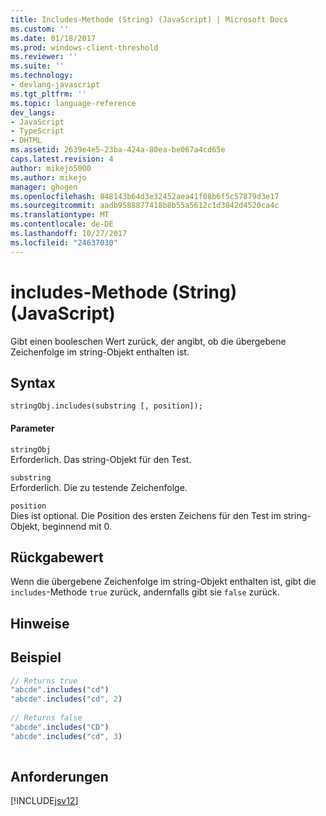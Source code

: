 ```yaml
---
title: Includes-Methode (String) (JavaScript) | Microsoft Docs
ms.custom: ''
ms.date: 01/18/2017
ms.prod: windows-client-threshold
ms.reviewer: ''
ms.suite: ''
ms.technology:
- devlang-javascript
ms.tgt_pltfrm: ''
ms.topic: language-reference
dev_langs:
- JavaScript
- TypeScript
- DHTML
ms.assetid: 2639e4e5-23ba-424a-80ea-be067a4cd65e
caps.latest.revision: 4
author: mikejo5000
ms.author: mikejo
manager: ghogen
ms.openlocfilehash: 848143b64d3e32452aea41f08b6f5c57879d3e17
ms.sourcegitcommit: aadb9588877418b8b55a5612c1d3842d4520ca4c
ms.translationtype: MT
ms.contentlocale: de-DE
ms.lasthandoff: 10/27/2017
ms.locfileid: "24637030"
---
```

# <a name="includes-method-string-javascript"></a>includes-Methode (String) (JavaScript)
Gibt einen booleschen Wert zurück, der angibt, ob die übergebene Zeichenfolge im string-Objekt enthalten ist.  
  
## <a name="syntax"></a>Syntax  
  
```  
stringObj.includes(substring [, position]);  
```  
  
#### <a name="parameters"></a>Parameter  
 `stringObj`  
 Erforderlich. Das string-Objekt für den Test.  
  
 `substring`  
 Erforderlich. Die zu testende Zeichenfolge.  
  
 `position`  
 Dies ist optional. Die Position des ersten Zeichens für den Test im string-Objekt, beginnend mit 0.  
  
## <a name="return-value"></a>Rückgabewert  
 Wenn die übergebene Zeichenfolge im string-Objekt enthalten ist, gibt die `includes`-Methode `true` zurück, andernfalls gibt sie `false` zurück.  
  
## <a name="remarks"></a>Hinweise  
  
## <a name="example"></a>Beispiel  
  
```JavaScript  
// Returns true   
"abcde".includes("cd")  
"abcde".includes("cd", 2)  
  
// Returns false  
"abcde".includes("CD")  
"abcde".includes("cd", 3)  
  
```  
  
## <a name="requirements"></a>Anforderungen  
 [!INCLUDE[jsv12](../../javascript/reference/includes/jsv12-md.md)]
